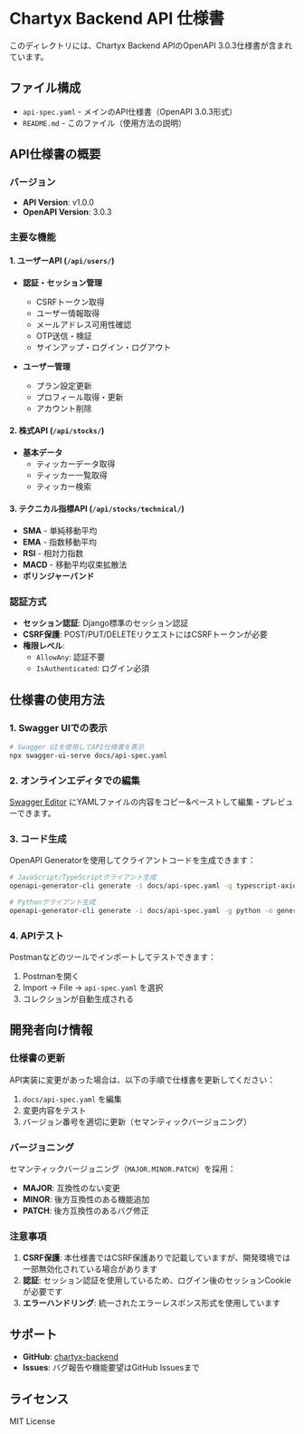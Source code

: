 # Chartyx Backend API 仕様書

このディレクトリには、Chartyx Backend APIのOpenAPI 3.0.3仕様書が含まれています。

## ファイル構成

- `api-spec.yaml` - メインのAPI仕様書（OpenAPI 3.0.3形式）
- `README.md` - このファイル（使用方法の説明）

## API仕様書の概要

### バージョン
- **API Version**: v1.0.0
- **OpenAPI Version**: 3.0.3

### 主要な機能

#### 1. ユーザーAPI (`/api/users/`)
- **認証・セッション管理**
  - CSRFトークン取得
  - ユーザー情報取得
  - メールアドレス可用性確認
  - OTP送信・検証
  - サインアップ・ログイン・ログアウト

- **ユーザー管理**
  - プラン設定更新
  - プロフィール取得・更新
  - アカウント削除

#### 2. 株式API (`/api/stocks/`)
- **基本データ**
  - ティッカーデータ取得
  - ティッカー一覧取得
  - ティッカー検索

#### 3. テクニカル指標API (`/api/stocks/technical/`)
- **SMA** - 単純移動平均
- **EMA** - 指数移動平均
- **RSI** - 相対力指数
- **MACD** - 移動平均収束拡散法
- **ボリンジャーバンド**

### 認証方式

- **セッション認証**: Django標準のセッション認証
- **CSRF保護**: POST/PUT/DELETEリクエストにはCSRFトークンが必要
- **権限レベル**:
  - `AllowAny`: 認証不要
  - `IsAuthenticated`: ログイン必須

## 仕様書の使用方法

### 1. Swagger UIでの表示

```bash
# Swagger UIを使用してAPI仕様書を表示
npx swagger-ui-serve docs/api-spec.yaml
```

### 2. オンラインエディタでの編集

[Swagger Editor](https://editor.swagger.io/) にYAMLファイルの内容をコピー&ペーストして編集・プレビューできます。

### 3. コード生成

OpenAPI Generatorを使用してクライアントコードを生成できます：

```bash
# JavaScript/TypeScriptクライアント生成
openapi-generator-cli generate -i docs/api-spec.yaml -g typescript-axios -o generated/typescript-client

# Pythonクライアント生成
openapi-generator-cli generate -i docs/api-spec.yaml -g python -o generated/python-client
```

### 4. APIテスト

Postmanなどのツールでインポートしてテストできます：

1. Postmanを開く
2. Import → File → `api-spec.yaml` を選択
3. コレクションが自動生成される

## 開発者向け情報

### 仕様書の更新

API実装に変更があった場合は、以下の手順で仕様書を更新してください：

1. `docs/api-spec.yaml` を編集
2. 変更内容をテスト
3. バージョン番号を適切に更新（セマンティックバージョニング）

### バージョニング

セマンティックバージョニング（`MAJOR.MINOR.PATCH`）を採用：

- **MAJOR**: 互換性のない変更
- **MINOR**: 後方互換性のある機能追加
- **PATCH**: 後方互換性のあるバグ修正

### 注意事項

1. **CSRF保護**: 本仕様書ではCSRF保護ありで記載していますが、開発環境では一部無効化されている場合があります
2. **認証**: セッション認証を使用しているため、ログイン後のセッションCookieが必要です
3. **エラーハンドリング**: 統一されたエラーレスポンス形式を使用しています

## サポート

- **GitHub**: [chartyx-backend](https://github.com/chartyx-jp/chartyx-backend)
- **Issues**: バグ報告や機能要望はGitHub Issuesまで

## ライセンス

MIT License
